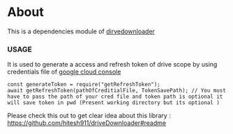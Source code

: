 # About

This is a dependencies module of [dirvedownloader](https://github.com/hitesh911/driveDownloader)

### USAGE

It is used to generate a access and refresh token of drive scope by using credentials file of [google cloud console](https://console.cloud.google.com)

```
const generateToken = require("getRefreshToken");
await getRefreshToken(pathOfCreditialFile, TokenSavePath); // You must have to pass the path of your cred file and token path is optional it will save token in pwd (Present working directory but its optional )
```
Please check this out to get clear idea about this library : https://github.com/hitesh911/driveDownloader#readme
